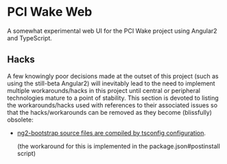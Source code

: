 # PCI Wake Web

A somewhat experimental web UI for the PCI Wake project using Angular2 and
TypeScript.

## Hacks

A few knowingly poor decisions made at the outset of this project (such as
using the still-beta Angular2) will inevitably lead to the need to implement
multiple workarounds/hacks in this project until central or peripheral
technologies mature to a point of stability. This section is devoted to listing
the workarounds/hacks used with references to their associated issues so that
the hacks/workarounds can be removed as they become (blissfully) obsolete:

* [ng2-bootstrap source files are compiled by tsconfig configuration](https://github.com/valor-software/ng2-bootstrap/issues/128).

  (the workaround for this is implemented in the package.json#postinstall
  script)